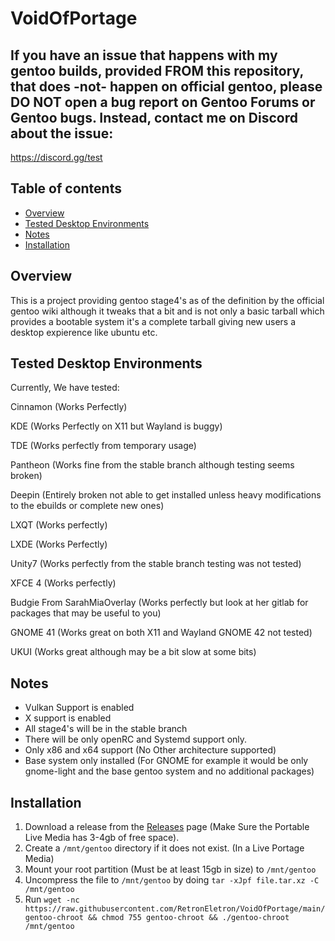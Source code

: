 # VoidOfPortage

## If you have an issue that happens with my gentoo builds, provided FROM this repository, that does -not- happen on official gentoo, please DO NOT open a bug report on Gentoo Forums or Gentoo bugs. Instead, contact me on Discord about the issue:

https://discord.gg/test

## Table of contents
- [Overview](#overview)
- [Tested Desktop Environments](#Tested-Desktop-Environments)
- [Notes](#notes)
- [Installation](#installation)


## Overview
This is a project providing gentoo stage4's as of the definition by the official gentoo wiki although it tweaks that a bit and is not only a basic tarball which provides a bootable system it's a complete tarball giving new users a desktop expierence like ubuntu etc.

## Tested Desktop Environments

Currently, We have tested:

Cinnamon (Works Perfectly)

KDE (Works Perfectly on X11 but Wayland is buggy)

TDE (Works perfectly from temporary usage)

Pantheon (Works fine from the stable branch although testing seems broken)

Deepin (Entirely broken not able to get installed unless heavy modifications to the ebuilds or complete new ones)

LXQT (Works perfectly)

LXDE (Works Perfectly)

Unity7 (Works perfectly from the stable branch testing was not tested)

XFCE 4 (Works perfectly)

Budgie From SarahMiaOverlay (Works perfectly but look at her gitlab for packages that may be useful to you)

GNOME 41 (Works great on both X11 and Wayland GNOME 42 not tested)

UKUI (Works great although may be a bit slow at some bits)

## Notes
- Vulkan Support is enabled
- X support is enabled
- All stage4's will be in the stable branch 
- There will be only openRC and Systemd support only.
- Only x86 and x64 support (No Other architecture supported)
- Base system only installed (For GNOME for example it would be only gnome-light and the base gentoo system and no additional packages)

## Installation

1. Download a release from the [Releases](https://github.com/RetronEletron/VoidOfPortage/releases) page (Make Sure the Portable Live Media has 3-4gb of free space).
2. Create a `/mnt/gentoo` directory if it does not exist. (In a Live Portage Media)
3. Mount your root partition (Must be at least 15gb in size) to `/mnt/gentoo`
4. Uncompress the file to `/mnt/gentoo` by doing `tar -xJpf file.tar.xz -C /mnt/gentoo` 
5. Run `wget -nc https://raw.githubusercontent.com/RetronEletron/VoidOfPortage/main/gentoo-chroot && chmod 755 gentoo-chroot && ./gentoo-chroot /mnt/gentoo`

